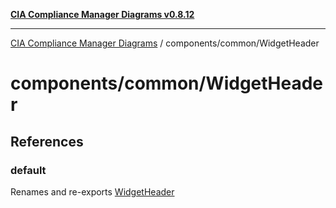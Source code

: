 [**CIA Compliance Manager Diagrams v0.8.12**](../../../README.md)

***

[CIA Compliance Manager Diagrams](../../../modules.md) / components/common/WidgetHeader

# components/common/WidgetHeader

## References

### default

Renames and re-exports [WidgetHeader](../../variables/WidgetHeader.md)
